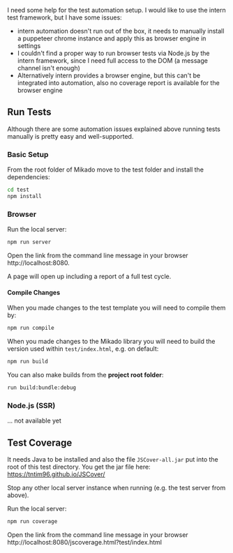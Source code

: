 I need some help for the test automation setup. I would like to use the intern test framework, but I have some issues:

- intern automation doesn't run out of the box, it needs to manually install a puppeteer chrome instance and apply this as browser engine in settings
- I couldn't find a proper way to run browser tests via Node.js by the intern framework, since I need full access to the DOM (a message channel isn't enough)
- Alternatively intern provides a browser engine, but this can't be integrated into automation, also no coverage report is available for the browser engine

## Run Tests

Although there are some automation issues explained above running tests manually is pretty easy and well-supported.

### Basic Setup

From the root folder of Mikado move to the test folder and install the dependencies:

```bash
cd test
npm install
```

### Browser

Run the local server:

```bash
npm run server
```

Open the link from the command line message in your browser http://localhost:8080.

A page will open up including a report of a full test cycle.

#### Compile Changes

When you made changes to the test template you will need to compile them by:

```bash
npm run compile
```

When you made changes to the Mikado library you will need to build the version used within `test/index.html`, e.g. on default:

```bash
npm run build
```

You can also make builds from the **project root folder**:

```bash
run build:bundle:debug
```

### Node.js (SSR)

... not available yet

## Test Coverage

It needs Java to be installed and also the file `JSCover-all.jar` put into the root of this test directory. You get the jar file here: https://tntim96.github.io/JSCover/

Stop any other local server instance when running (e.g. the test server from above). 

Run the local server:

```bash
npm run coverage
```

Open the link from the command line message in your browser http://localhost:8080/jscoverage.html?test/index.html
